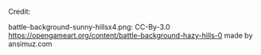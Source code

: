 Credit:


battle-background-sunny-hillsx4.png:
CC-By-3.0
https://opengameart.org/content/battle-background-hazy-hills-0
made by ansimuz.com
